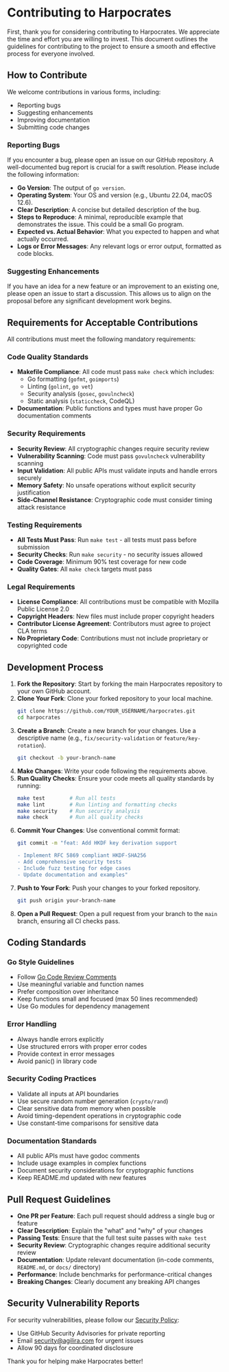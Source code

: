 # Contributing to Harpocrates

First, thank you for considering contributing to Harpocrates. We appreciate the time and effort you are willing to invest. This document outlines the guidelines for contributing to the project to ensure a smooth and effective process for everyone involved.

## How to Contribute

We welcome contributions in various forms, including:
- Reporting bugs
- Suggesting enhancements
- Improving documentation
- Submitting code changes

### Reporting Bugs

If you encounter a bug, please open an issue on our GitHub repository. A well-documented bug report is crucial for a swift resolution. Please include the following information:

- **Go Version**: The output of `go version`.
- **Operating System**: Your OS and version (e.g., Ubuntu 22.04, macOS 12.6).
- **Clear Description**: A concise but detailed description of the bug.
- **Steps to Reproduce**: A minimal, reproducible example that demonstrates the issue. This could be a small Go program.
- **Expected vs. Actual Behavior**: What you expected to happen and what actually occurred.
- **Logs or Error Messages**: Any relevant logs or error output, formatted as code blocks.

### Suggesting Enhancements

If you have an idea for a new feature or an improvement to an existing one, please open an issue to start a discussion. This allows us to align on the proposal before any significant development work begins.

## Requirements for Acceptable Contributions

All contributions must meet the following mandatory requirements:

### Code Quality Standards
- **Makefile Compliance**: All code must pass `make check` which includes:
  - Go formatting (`gofmt`, `goimports`)
  - Linting (`golint`, `go vet`)
  - Security analysis (`gosec`, `govulncheck`)
  - Static analysis (`staticcheck`, CodeQL)
- **Documentation**: Public functions and types must have proper Go documentation comments

### Security Requirements
- **Security Review**: All cryptographic changes require security review
- **Vulnerability Scanning**: Code must pass `govulncheck` vulnerability scanning
- **Input Validation**: All public APIs must validate inputs and handle errors securely
- **Memory Safety**: No unsafe operations without explicit security justification
- **Side-Channel Resistance**: Cryptographic code must consider timing attack resistance

### Testing Requirements
- **All Tests Must Pass**: Run `make test` - all tests must pass before submission
- **Security Checks**: Run `make security` - no security issues allowed
- **Code Coverage**: Minimum 90% test coverage for new code
- **Quality Gates**: All `make check` targets must pass

### Legal Requirements
- **License Compliance**: All contributions must be compatible with Mozilla Public License 2.0
- **Copyright Headers**: New files must include proper copyright headers
- **Contributor License Agreement**: Contributors must agree to project CLA terms
- **No Proprietary Code**: Contributions must not include proprietary or copyrighted code

## Development Process

1.  **Fork the Repository**: Start by forking the main Harpocrates repository to your own GitHub account.
2.  **Clone Your Fork**: Clone your forked repository to your local machine.
    ```bash
    git clone https://github.com/YOUR_USERNAME/harpocrates.git
    cd harpocrates
    ```
3.  **Create a Branch**: Create a new branch for your changes. Use a descriptive name (e.g., `fix/security-validation` or `feature/key-rotation`).
    ```bash
    git checkout -b your-branch-name
    ```
4.  **Make Changes**: Write your code following the requirements above.
5.  **Run Quality Checks**: Ensure your code meets all quality standards by running:
    ```bash
    make test        # Run all tests
    make lint        # Run linting and formatting checks
    make security    # Run security analysis
    make check       # Run all quality checks
    ```
8.  **Commit Your Changes**: Use conventional commit format:
    ```bash
    git commit -m "feat: Add HKDF key derivation support

    - Implement RFC 5869 compliant HKDF-SHA256
    - Add comprehensive security tests
    - Include fuzz testing for edge cases
    - Update documentation and examples"
    ```
9.  **Push to Your Fork**: Push your changes to your forked repository.
    ```bash
    git push origin your-branch-name
    ```
10. **Open a Pull Request**: Open a pull request from your branch to the `main` branch, ensuring all CI checks pass.

## Coding Standards

### Go Style Guidelines
- Follow [Go Code Review Comments](https://github.com/golang/go/wiki/CodeReviewComments)
- Use meaningful variable and function names
- Prefer composition over inheritance
- Keep functions small and focused (max 50 lines recommended)
- Use Go modules for dependency management

### Error Handling
- Always handle errors explicitly
- Use structured errors with proper error codes
- Provide context in error messages
- Avoid panic() in library code

### Security Coding Practices
- Validate all inputs at API boundaries
- Use secure random number generation (`crypto/rand`)
- Clear sensitive data from memory when possible
- Avoid timing-dependent operations in cryptographic code
- Use constant-time comparisons for sensitive data

### Documentation Standards
- All public APIs must have godoc comments
- Include usage examples in complex functions
- Document security considerations for cryptographic functions
- Keep README.md updated with new features

## Pull Request Guidelines

- **One PR per Feature**: Each pull request should address a single bug or feature
- **Clear Description**: Explain the "what" and "why" of your changes
- **Passing Tests**: Ensure that the full test suite passes with `make test`
- **Security Review**: Cryptographic changes require additional security review
- **Documentation**: Update relevant documentation (in-code comments, `README.md`, or `docs/` directory)
- **Performance**: Include benchmarks for performance-critical changes
- **Breaking Changes**: Clearly document any breaking API changes

## Security Vulnerability Reports

For security vulnerabilities, please follow our [Security Policy](SECURITY.md):
- Use GitHub Security Advisories for private reporting
- Email security@agilira.com for urgent issues
- Allow 90 days for coordinated disclosure

Thank you for helping make Harpocrates better!
